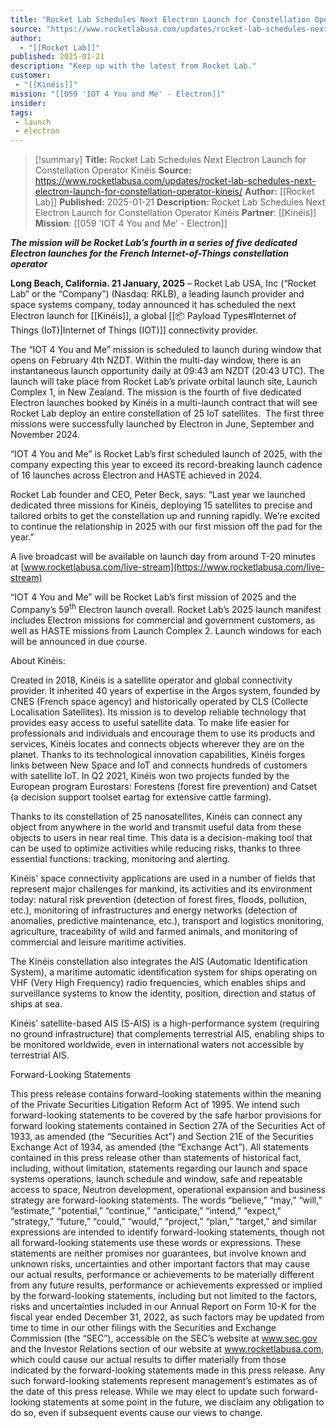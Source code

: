 ```yaml
---
title: "Rocket Lab Schedules Next Electron Launch for Constellation Operator Kinéis"
source: "https://www.rocketlabusa.com/updates/rocket-lab-schedules-next-electron-launch-for-constellation-operator-kineis/"
author:
  - "[[Rocket Lab]]"
published: 2025-01-21
description: "Keep up with the latest from Rocket Lab."
customer:
 - "[[Kinéis]]"
mission: "[[059 'IOT 4 You and Me' - Electron]]"
insider:
tags:
 - launch
 - electron
---
```

>[!summary]
**Title:** Rocket Lab Schedules Next Electron Launch for Constellation Operator Kinéis
**Source:** https://www.rocketlabusa.com/updates/rocket-lab-schedules-next-electron-launch-for-constellation-operator-kineis/
**Author:** [[Rocket Lab]]
**Published:** 2025-01-21
**Description:** Rocket Lab Schedules Next Electron Launch for Constellation Operator Kinéis
**Partner**: [[Kinéis]]
**Mission**: [[059 'IOT 4 You and Me' - Electron]]


***The mission will be Rocket Lab’s fourth in a series of five dedicated Electron launches for the French Internet-of-Things constellation operator***

**Long Beach, California. 21 January, 2025** – Rocket Lab USA, Inc (“Rocket Lab” or the “Company”) (Nasdaq: RKLB), a leading launch provider and space systems company, today announced it has scheduled the next Electron launch for [[Kinéis]], a global [[📦 Payload Types#Internet of Things (IoT)|Internet of Things (IOT)]] connectivity provider.

The “IOT 4 You and Me” mission is scheduled to launch during window that opens on February 4th NZDT. Within the multi-day window, there is an instantaneous launch opportunity daily at 09:43 am NZDT (20:43 UTC). The launch will take place from Rocket Lab’s private orbital launch site, Launch Complex 1, in New Zealand. The mission is the fourth of five dedicated Electron launches booked by Kinéis in a multi-launch contract that will see Rocket Lab deploy an entire constellation of 25 IoT satellites.  The first three missions were successfully launched by Electron in June, September and November 2024.

“IOT 4 You and Me” is Rocket Lab’s first scheduled launch of 2025, with the company expecting this year to exceed its record-breaking launch cadence of 16 launches across Electron and HASTE achieved in 2024.

Rocket Lab founder and CEO, Peter Beck, says: “Last year we launched dedicated three missions for Kinéis, deploying 15 satellites to precise and tailored orbits to get the constellation up and running rapidly. We’re excited to continue the relationship in 2025 with our first mission off the pad for the year.”

A live broadcast will be available on launch day from around T-20 minutes at [www.rocketlabusa.com/live-stream](https://www.rocketlabusa.com/live-stream)

“IOT 4 You and Me” will be Rocket Lab’s first mission of 2025 and the Company’s 59<sup>th</sup> Electron launch overall. Rocket Lab’s 2025 launch manifest includes Electron missions for commercial and government customers, as well as HASTE missions from Launch Complex 2. Launch windows for each will be announced in due course. 

About Kinéis:

Created in 2018, Kinéis is a satellite operator and global connectivity provider. It inherited 40 years of expertise in the Argos system, founded by CNES (French space agency) and historically operated by CLS (Collecte Localisation Satellites). Its mission is to develop reliable technology that provides easy access to useful satellite data. To make life easier for professionals and individuals and encourage them to use its products and services, Kinéis locates and connects objects wherever they are on the planet. Thanks to its technological innovation capabilities, Kinéis forges links between New Space and IoT and connects hundreds of customers with satellite IoT. In Q2 2021, Kinéis won two projects funded by the European program Eurostars: Forestens (forest fire prevention) and Catset (a decision support toolset eartag for extensive cattle farming).

Thanks to its constellation of 25 nanosatellites, Kinéis can connect any object from anywhere in the world and transmit useful data from these objects to users in near real time. This data is a decision-making tool that can be used to optimize activities while reducing risks, thanks to three essential functions: tracking, monitoring and alerting.

Kinéis' space connectivity applications are used in a number of fields that represent major challenges for mankind, its activities and its environment today: natural risk prevention (detection of forest fires, floods, pollution, etc.), monitoring of infrastructures and energy networks (detection of anomalies, predictive maintenance, etc.), transport and logistics monitoring, agriculture, traceability of wild and farmed animals, and monitoring of commercial and leisure maritime activities.

The Kinéis constellation also integrates the AIS (Automatic Identification System), a maritime automatic identification system for ships operating on VHF (Very High Frequency) radio frequencies, which enables ships and surveillance systems to know the identity, position, direction and status of ships at sea.

Kinéis' satellite-based AIS (S-AIS) is a high-performance system (requiring no ground infrastructure) that complements terrestrial AIS, enabling ships to be monitored worldwide, even in international waters not accessible by terrestrial AIS.

Forward-Looking Statements

This press release contains forward-looking statements within the meaning of the Private Securities Litigation Reform Act of 1995. We intend such forward-looking statements to be covered by the safe harbor provisions for forward looking statements contained in Section 27A of the Securities Act of 1933, as amended (the “Securities Act”) and Section 21E of the Securities Exchange Act of 1934, as amended (the “Exchange Act”). All statements contained in this press release other than statements of historical fact, including, without limitation, statements regarding our launch and space systems operations, launch schedule and window, safe and repeatable access to space, Neutron development, operational expansion and business strategy are forward-looking statements. The words “believe,” “may,” “will,” “estimate,” “potential,” “continue,” “anticipate,” “intend,” “expect,” “strategy,” “future,” “could,” “would,” “project,” “plan,” “target,” and similar expressions are intended to identify forward-looking statements, though not all forward-looking statements use these words or expressions. These statements are neither promises nor guarantees, but involve known and unknown risks, uncertainties and other important factors that may cause our actual results, performance or achievements to be materially different from any future results, performance or achievements expressed or implied by the forward-looking statements, including but not limited to the factors, risks and uncertainties included in our Annual Report on Form 10-K for the fiscal year ended December 31, 2022, as such factors may be updated from time to time in our other filings with the Securities and Exchange Commission (the “SEC”), accessible on the SEC’s website at www.sec.gov and the Investor Relations section of our website at www.rocketlabusa.com, which could cause our actual results to differ materially from those indicated by the forward-looking statements made in this press release. Any such forward-looking statements represent management’s estimates as of the date of this press release. While we may elect to update such forward-looking statements at some point in the future, we disclaim any obligation to do so, even if subsequent events cause our views to change.